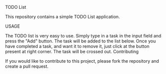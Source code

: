 TODO List

This repository contains a simple TODO List application.

USAGE

The TODO list is very easy to use. Simply type in a task in the input field and press the "Add" button. The task will be added to the list below.
Once you have completed a task, and want it to remove it, just click at the button present at right corner. The task will be crossed out.
Contributing

If you would like to contribute to this project, please fork the repository and create a pull request.

